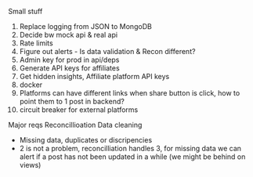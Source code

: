 Small stuff
1) Replace logging from JSON to MongoDB
2) Decide bw mock api & real api
3) Rate limits
4) Figure out alerts - Is data validation & Recon different?
5) Admin key for prod in api/deps
6) Generate API keys for affiliates
7) Get hidden insights, Affiliate platform API keys
8) docker
9) Platforms can have different links when share button is click, how to point them to 1 post in backend?
10) circuit breaker for external platforms

Major reqs
Reconcillioation
Data cleaning 
 - Missing data, duplicates or discripencies
 - 2 is not a problem, reconcilliation handles 3, for missing data we can alert if a post has not been updated in a while (we might be behind on views)